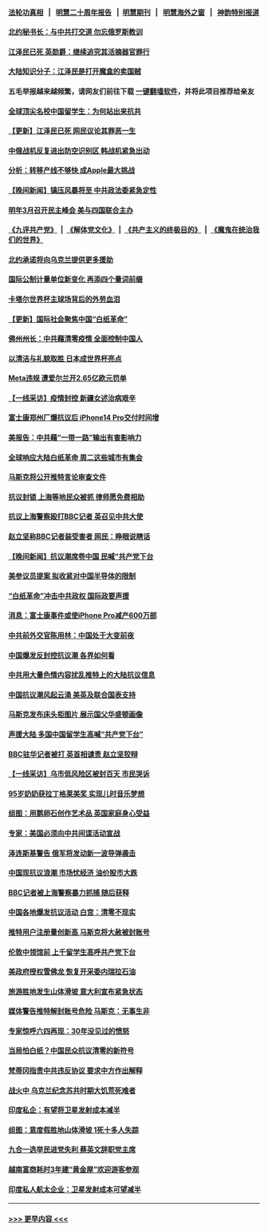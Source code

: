 #### [法轮功真相](https://github.com/gfw-breaker/truth/blob/master/README.md?t=0) &nbsp;&nbsp;|&nbsp;&nbsp; [明慧二十周年报告](https://github.com/gfw-breaker/mh-reports/blob/master/README.md?t=0) &nbsp;&nbsp;|&nbsp;&nbsp;[明慧期刊](https://github.com/gfw-breaker/mh-qikan) &nbsp;&nbsp;|&nbsp;&nbsp; [明慧海外之窗](https://github.com/gfw-breaker/mh-news/blob/master/README.md?t=0) &nbsp;&nbsp;|&nbsp;&nbsp; [神韵特别报道](https://github.com/gfw-breaker/mh-news/blob/master/shenyun.md?t=0)
#### [北约秘书长：与中共打交道 勿忘俄罗斯教训](../pages/nsc418/n13876156.md?t=12010402) 
#### [江泽民已死 英勋爵：继续追究其活摘器官罪行](../pages/nsc418/n13876197.md?t=12010402) 
#### [大陆知识分子：江泽民是打开魔盒的卖国贼](../pages/nsc418/n13876056.md?t=12010402) 
#### 五毛举报越来越频繁，请网友们前往下载 [一键翻墙软件](https://github.com/gfw-breaker/ssr-accounts)，并将此项目推荐给亲友
#### [全球顶尖名校中国留学生：为何站出来抗共](../pages/nsc418/n13876110.md?t=12010402) 
#### [【更新】江泽民已死 网民议论其罪恶一生](../pages/nsc418/n13876029.md?t=12010402) 
#### [中俄战机反复进出防空识别区 韩战机紧急出动](../pages/nsc418/n13876063.md?t=12010402) 
#### [分析：转移产线不够快 成Apple最大挑战](../pages/nsc418/n13876000.md?t=12010402) 
#### [【晚间新闻】镇压风暴将至 中共政法委紧急定性](../pages/nsc418/n13875432.md?t=12010402) 
#### [明年3月召开民主峰会 美与四国联合主办](../pages/nsc418/n13875783.md?t=12010402) 
#### [《九评共产党》](https://github.com/begood0513/9ping.md/blob/master/README.md) &nbsp;|&nbsp; [《解体党文化》](../../../../jtdwh.md/blob/master/README.md)  &nbsp;|&nbsp; [《共产主义的终极目的》](../../../../gczydzjmd.md/blob/master/README.md) &nbsp;|&nbsp; [《魔鬼在统治我们的世界》](../../../../mgztzwmdsj.md/blob/master/README.md) 
#### [北约承诺将向乌克兰提供更多援助](../pages/nsc418/n13875728.md?t=12010402) 
#### [国际公制计量单位新变化 再添四个量词前缀](../pages/nsc418/n13875590.md?t=12010402) 
#### [卡塔尔世界杯主球场背后的外劳血泪](../pages/nsc418/n13875681.md?t=12010402) 
#### [【更新】国际社会聚焦中国“白纸革命”](../pages/nsc418/n13875376.md?t=12010402) 
#### [佛州州长：中共藉清零疫情 全面控制中国人](../pages/nsc418/n13875603.md?t=12010402) 
#### [以清洁与礼貌取胜 日本成世界杯亮点](../pages/nsc418/n13875247.md?t=12010402) 
#### [Meta违规 遭爱尔兰开2.65亿欧元罚单](../pages/nsc418/n13875542.md?t=12010402) 
#### [【一线采访】疫情封控 新疆女述治病艰辛](../pages/nsc418/n13875400.md?t=12010402) 
#### [富士康郑州厂爆抗议后 iPhone14 Pro交付时间增](../pages/nsc418/n13875519.md?t=12010402) 
#### [美报告：中共藉“一带一路”输出有害影响力](../pages/nsc418/n13875278.md?t=12010402) 
#### [全球响应大陆白纸革命 周二这些城市有集会](../pages/nsc418/n13875547.md?t=12010402) 
#### [马斯克将公开推特言论审查文件](../pages/nsc418/n13875527.md?t=12010402) 
#### [抗议封锁 上海等地民众被抓 律师愿免费相助](../pages/nsc418/n13875401.md?t=12010402) 
#### [抗议上海警察殴打BBC记者 英召见中共大使](../pages/nsc418/n13875474.md?t=12010402) 
#### [赵立坚称BBC记者装受害者 网民：睁眼说瞎话](../pages/nsc418/n13875395.md?t=12010402) 
#### [【晚间新闻】抗议潮席卷中国 民喊“共产党下台](../pages/nsc418/n13875348.md?t=12010402) 
#### [美参议员提案 拟收紧对中国半导体的限制](../pages/nsc418/n13875246.md?t=12010402) 
#### [“白纸革命”冲击中共政权 国际政要声援](../pages/nsc418/n13875047.md?t=12010402) 
#### [消息：富士康事件或使iPhone Pro减产600万部](../pages/nsc418/n13874998.md?t=12010402) 
#### [中共前外交官陈用林：中国处于大变前夜](../pages/nsc418/n13874588.md?t=12010402) 
#### [中国爆发反封控抗议潮 各界如何看](../pages/nsc418/n13874924.md?t=12010402) 
#### [中共用大量色情内容扰乱推特上的大陆抗议信息](../pages/nsc418/n13874799.md?t=12010402) 
#### [中国抗议潮风起云涌 美英及联合国表支持](../pages/nsc418/n13874832.md?t=12010402) 
#### [马斯克发布床头柜图片 展示国父华盛顿画像](../pages/nsc418/n13874239.md?t=12010402) 
#### [声援大陆 多国中国留学生高喊“共产党下台”](../pages/nsc418/n13874793.md?t=12010402) 
#### [BBC驻华记者被打 英首相谴责 赵立坚狡辩](../pages/nsc418/n13874710.md?t=12010402) 
#### [【一线采访】乌市低风险区被封百天 市民哭诉](../pages/nsc418/n13874587.md?t=12010402) 
#### [95岁奶奶获拉丁格莱美奖 实现儿时音乐梦想](../pages/nsc418/n13874419.md?t=12010402) 
#### [组图：用鹅卵石创作艺术品 英国家庭身心受益](../pages/nsc418/n13873971.md?t=12010402) 
#### [专家：美国必须向中共间谍活动宣战](../pages/nsc418/n13874542.md?t=12010402) 
#### [泽连斯基警告 俄军将发动新一波导弹袭击](../pages/nsc418/n13874480.md?t=12010402) 
#### [中国现抗议浪潮 市场忧经济 油价股市大跌](../pages/nsc418/n13874384.md?t=12010402) 
#### [BBC记者被上海警察暴力抓捕 随后获释](../pages/nsc418/n13874265.md?t=12010402) 
#### [中国各地爆发抗议活动 白宫：清零不现实](../pages/nsc418/n13874216.md?t=12010402) 
#### [推特用户注册量创新高 马斯克将大赦被封账号](../pages/nsc418/n13874179.md?t=12010402) 
#### [伦敦中领馆前 上千留学生高呼共产党下台](../pages/nsc418/n13874202.md?t=12010402) 
#### [美政府授权雪佛龙 恢复开采委内瑞拉石油](../pages/nsc418/n13874152.md?t=12010402) 
#### [旅游胜地发生山体滑坡 意大利宣布紧急状态](../pages/nsc418/n13874173.md?t=12010402) 
#### [媒体警告推特解封账号危险 马斯克：无事生非](../pages/nsc418/n13873858.md?t=12010402) 
#### [专家惊呼六四再现：30年没见过的愤怒](../pages/nsc418/n13874138.md?t=12010402) 
#### [当局怕白纸？中国民众抗议清零的新符号](../pages/nsc418/n13874102.md?t=12010402) 
#### [梵蒂冈指责中共违反协议 要求中方作出解释](../pages/nsc418/n13873798.md?t=12010402) 
#### [战火中 乌克兰纪念苏共时期大饥荒死难者](../pages/nsc418/n13873850.md?t=12010402) 
#### [印度私企：有望将卫星发射成本减半](../pages/nsc418/n13873801.md?t=12010402) 
#### [组图：意度假胜地山体滑坡 1死十多人失踪](../pages/nsc418/n13873710.md?t=12010402) 
#### [九合一选举民进党失利 蔡英文辞职党主席](../pages/nsc418/n13873788.md?t=12010402) 
#### [越南富商耗时3年建“黄金屋”欢迎游客参观](../pages/nsc418/n13873500.md?t=12010402) 
#### [印度私人航太企业：卫星发射成本可望减半](../pages/nsc418/n13873559.md?t=12010402) 

----
#### [ >>> 更早内容 <<< ](../indexes/nsc418-earlier.md)
